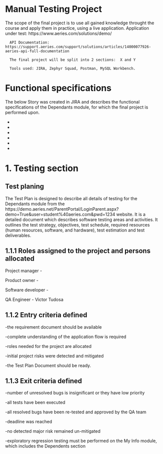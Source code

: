 <h1> Manual Testing Project </h1>

<p> The scope of the final project is to use all gained knowledge throught the course and apply them in practice, using a live application.
      Application under test: https://www.aeries.com/solutions/demo/
  
      API Documentation: https://support.aeries.com/support/solutions/articles/14000077926-aeries-api-full-documentation
  
      The final project will be split into 2 sections:  X and Y
  
      Tools used: JIRA, Zephyr Squad, Postman, MySQL Workbench.

<h1> Functional specifications </h1>

<p>   The below Story was created in JIRA and describes the functional specifications of the Dependants module, for which the final project is performed upon. </p>

-
-
-
-
-
-

<h1> 1. Testing section </h1>

   <h2> Test planing </h2>
<p>
    The Test Plan is designed to describe all details of testing for the Dependants module from the https://demo.aeries.net/ParentPortal/LoginParent.aspx?demo=True&user=student%40aeries.com&pwd=1234 website.
    It is a detailed document which describes software testing areas and activities. It outlines the test strategy, objectives, test schedule, required resources (human resources, software, and hardware), test estimation and test deliverables. </p>


   <h2> 1.1.1 Roles assigned to the project and persons allocated </h2>
  <p>
  Project manager - 
  
  Product owner - 
  
  Software developer - 
  
  QA Engineer - Victor Tudosa
  </p>
  
   <h2> 1.1.2 Entry criteria defined </h2>
 <p>  
  -the requirement document should be available
  
  -complete understanding of the application flow is required
  
  -roles needed for the project are allocated
  
  -initial project risks were detected and mitigated
  
  -the Test Plan Document should be ready.
  </p>
  
   <h2> 1.1.3 Exit criteria defined </h2>
 
-number of unresolved bugs is insignificant or they have low priority

-all tests have been executed

-all resolved bugs have been re-tested and approved by the QA team

-deadline was reached

-no detected major risk remained un-mitigated

-exploratory regression testing must be performed on the My Info module, which includes the Dependents section


